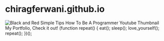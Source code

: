 # chiragferwani.github.io
 ![Black and Red Simple Tips How To Be A Programmer Youtube Thumbnail](https://user-images.githubusercontent.com/99381741/156370004-e4176dfc-314d-497e-adeb-f10410c6417d.png)
 My Portfolio, Check it out!
(function repeat() {
eat();
sleep();
love_yourself();
repeat();
})();
